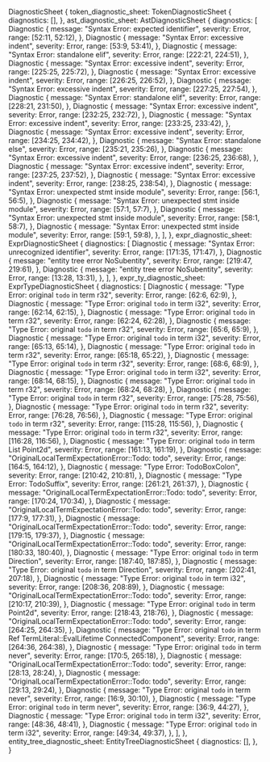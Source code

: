 DiagnosticSheet {
    token_diagnostic_sheet: TokenDiagnosticSheet {
        diagnostics: [],
    },
    ast_diagnostic_sheet: AstDiagnosticSheet {
        diagnostics: [
            Diagnostic {
                message: "Syntax Error: expected identifier",
                severity: Error,
                range: [52:11, 52:12),
            },
            Diagnostic {
                message: "Syntax Error: excessive indent",
                severity: Error,
                range: [53:9, 53:41),
            },
            Diagnostic {
                message: "Syntax Error: standalone elif",
                severity: Error,
                range: [222:21, 224:51),
            },
            Diagnostic {
                message: "Syntax Error: excessive indent",
                severity: Error,
                range: [225:25, 225:72),
            },
            Diagnostic {
                message: "Syntax Error: excessive indent",
                severity: Error,
                range: [226:25, 226:52),
            },
            Diagnostic {
                message: "Syntax Error: excessive indent",
                severity: Error,
                range: [227:25, 227:54),
            },
            Diagnostic {
                message: "Syntax Error: standalone elif",
                severity: Error,
                range: [228:21, 231:50),
            },
            Diagnostic {
                message: "Syntax Error: excessive indent",
                severity: Error,
                range: [232:25, 232:72),
            },
            Diagnostic {
                message: "Syntax Error: excessive indent",
                severity: Error,
                range: [233:25, 233:42),
            },
            Diagnostic {
                message: "Syntax Error: excessive indent",
                severity: Error,
                range: [234:25, 234:42),
            },
            Diagnostic {
                message: "Syntax Error: standalone else",
                severity: Error,
                range: [235:21, 235:26),
            },
            Diagnostic {
                message: "Syntax Error: excessive indent",
                severity: Error,
                range: [236:25, 236:68),
            },
            Diagnostic {
                message: "Syntax Error: excessive indent",
                severity: Error,
                range: [237:25, 237:52),
            },
            Diagnostic {
                message: "Syntax Error: excessive indent",
                severity: Error,
                range: [238:25, 238:54),
            },
            Diagnostic {
                message: "Syntax Error: unexpected stmt inside module",
                severity: Error,
                range: [56:1, 56:5),
            },
            Diagnostic {
                message: "Syntax Error: unexpected stmt inside module",
                severity: Error,
                range: [57:1, 57:7),
            },
            Diagnostic {
                message: "Syntax Error: unexpected stmt inside module",
                severity: Error,
                range: [58:1, 58:7),
            },
            Diagnostic {
                message: "Syntax Error: unexpected stmt inside module",
                severity: Error,
                range: [59:1, 59:8),
            },
        ],
    },
    expr_diagnostic_sheet: ExprDiagnosticSheet {
        diagnostics: [
            Diagnostic {
                message: "Syntax Error: unrecognized identifier",
                severity: Error,
                range: [171:35, 171:47),
            },
            Diagnostic {
                message: "entity tree error NoSubentity",
                severity: Error,
                range: [219:47, 219:61),
            },
            Diagnostic {
                message: "entity tree error NoSubentity",
                severity: Error,
                range: [13:28, 13:31),
            },
        ],
    },
    expr_ty_diagnostic_sheet: ExprTypeDiagnosticSheet {
        diagnostics: [
            Diagnostic {
                message: "Type Error: original `todo` in term r32",
                severity: Error,
                range: [62:6, 62:9),
            },
            Diagnostic {
                message: "Type Error: original `todo` in term i32",
                severity: Error,
                range: [62:14, 62:15),
            },
            Diagnostic {
                message: "Type Error: original `todo` in term r32",
                severity: Error,
                range: [62:24, 62:28),
            },
            Diagnostic {
                message: "Type Error: original `todo` in term r32",
                severity: Error,
                range: [65:6, 65:9),
            },
            Diagnostic {
                message: "Type Error: original `todo` in term i32",
                severity: Error,
                range: [65:13, 65:14),
            },
            Diagnostic {
                message: "Type Error: original `todo` in term r32",
                severity: Error,
                range: [65:18, 65:22),
            },
            Diagnostic {
                message: "Type Error: original `todo` in term r32",
                severity: Error,
                range: [68:6, 68:9),
            },
            Diagnostic {
                message: "Type Error: original `todo` in term i32",
                severity: Error,
                range: [68:14, 68:15),
            },
            Diagnostic {
                message: "Type Error: original `todo` in term r32",
                severity: Error,
                range: [68:24, 68:28),
            },
            Diagnostic {
                message: "Type Error: original `todo` in term r32",
                severity: Error,
                range: [75:28, 75:56),
            },
            Diagnostic {
                message: "Type Error: original `todo` in term r32",
                severity: Error,
                range: [76:28, 76:56),
            },
            Diagnostic {
                message: "Type Error: original `todo` in term r32",
                severity: Error,
                range: [115:28, 115:56),
            },
            Diagnostic {
                message: "Type Error: original `todo` in term r32",
                severity: Error,
                range: [116:28, 116:56),
            },
            Diagnostic {
                message: "Type Error: original `todo` in term List Point2d",
                severity: Error,
                range: [161:13, 161:19),
            },
            Diagnostic {
                message: "OriginalLocalTermExpectationError::Todo: todo",
                severity: Error,
                range: [164:5, 164:12),
            },
            Diagnostic {
                message: "Type Error: TodoBoxColon",
                severity: Error,
                range: [210:42, 210:81),
            },
            Diagnostic {
                message: "Type Error: TodoSuffix",
                severity: Error,
                range: [261:21, 261:37),
            },
            Diagnostic {
                message: "OriginalLocalTermExpectationError::Todo: todo",
                severity: Error,
                range: [170:24, 170:34),
            },
            Diagnostic {
                message: "OriginalLocalTermExpectationError::Todo: todo",
                severity: Error,
                range: [177:9, 177:31),
            },
            Diagnostic {
                message: "OriginalLocalTermExpectationError::Todo: todo",
                severity: Error,
                range: [179:15, 179:37),
            },
            Diagnostic {
                message: "OriginalLocalTermExpectationError::Todo: todo",
                severity: Error,
                range: [180:33, 180:40),
            },
            Diagnostic {
                message: "Type Error: original `todo` in term Direction",
                severity: Error,
                range: [187:40, 187:85),
            },
            Diagnostic {
                message: "Type Error: original `todo` in term Direction",
                severity: Error,
                range: [202:41, 207:18),
            },
            Diagnostic {
                message: "Type Error: original `todo` in term i32",
                severity: Error,
                range: [208:36, 208:89),
            },
            Diagnostic {
                message: "OriginalLocalTermExpectationError::Todo: todo",
                severity: Error,
                range: [210:17, 210:39),
            },
            Diagnostic {
                message: "Type Error: original `todo` in term Point2d",
                severity: Error,
                range: [218:43, 218:76),
            },
            Diagnostic {
                message: "OriginalLocalTermExpectationError::Todo: todo",
                severity: Error,
                range: [264:25, 264:35),
            },
            Diagnostic {
                message: "Type Error: original `todo` in term Ref TermLiteral::EvalLifetime ConnectedComponent",
                severity: Error,
                range: [264:36, 264:38),
            },
            Diagnostic {
                message: "Type Error: original `todo` in term never",
                severity: Error,
                range: [170:5, 265:18),
            },
            Diagnostic {
                message: "OriginalLocalTermExpectationError::Todo: todo",
                severity: Error,
                range: [28:13, 28:24),
            },
            Diagnostic {
                message: "OriginalLocalTermExpectationError::Todo: todo",
                severity: Error,
                range: [29:13, 29:24),
            },
            Diagnostic {
                message: "Type Error: original `todo` in term never",
                severity: Error,
                range: [16:9, 30:10),
            },
            Diagnostic {
                message: "Type Error: original `todo` in term never",
                severity: Error,
                range: [36:9, 44:27),
            },
            Diagnostic {
                message: "Type Error: original `todo` in term i32",
                severity: Error,
                range: [48:36, 48:41),
            },
            Diagnostic {
                message: "Type Error: original `todo` in term i32",
                severity: Error,
                range: [49:34, 49:37),
            },
        ],
    },
    entity_tree_diagnostic_sheet: EntityTreeDiagnosticSheet {
        diagnostics: [],
    },
}